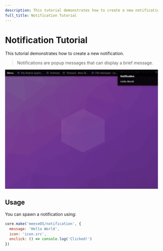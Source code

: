 ```yaml
---
description: This tutorial demonstrates how to create a new notification.
full_title: Notification Tutorial
---
```


# Notification Tutorial

This tutorial demonstrates how to create a new notification.

> Notifications are popup messages that can display a brief message.

![Example](example.png)

## Usage

You can spawn a notification using:

```javascript
core.make('meeseOS/notification', {
  message: 'Hello World',
  icon: 'icon.src',
  onclick: () => console.log('Clicked!')
})
```
